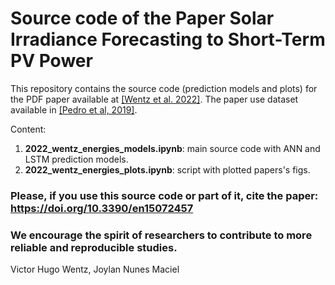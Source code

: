 # Source code of the Paper Solar Irradiance Forecasting to Short-Term PV Power

This repository contains the source code (prediction models and plots) for the PDF paper available at [[Wentz et al. 2022]](https://doi.org/10.3390/en15072457). The paper use dataset available in [[Pedro et al, 2019]](https://https://zenodo.org/record/2826939).

Content:
1. **2022_wentz_energies_models.ipynb**: main source code with ANN and LSTM prediction models.
2. **2022_wentz_energies_plots.ipynb**: script with plotted papers's figs.

### Please, if you use this source code or part of it, cite the paper: https://doi.org/10.3390/en15072457

### We encourage the spirit of researchers to contribute to more reliable and reproducible studies.

Victor Hugo Wentz, Joylan Nunes Maciel
